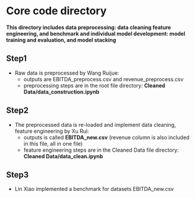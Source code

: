 # Core code directory
**This directory includes data preprocessing: data cleaning feature engineering, and benchmark and individual model development: model training and evaluation, and model stacking**

## Step1
- Raw data is preprocessed by Wang Ruijue: 
  - outputs are EBITDA_preprocess.csv and revenue_preprocess.csv
  - preprocessing steps are in the root file directory: **Cleaned Data/data_construction.ipynb**
## Step2
- The preprocessed data is re-loaded and implement data cleaning, feature engineering by Xu Rui:
  - outputs is called **EBITDA_new.csv** (revenue column is also included in this file, all in one file)
  - feature engineering steps are in the Cleaned Data file directory: **Cleaned Data/data_clean.ipynb**
## Step3
- Lin Xiao implemented a benchmark for datasets EBITDA_new.csv